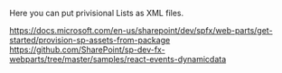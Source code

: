 Here you can put privisional Lists as XML files.

https://docs.microsoft.com/en-us/sharepoint/dev/spfx/web-parts/get-started/provision-sp-assets-from-package
https://github.com/SharePoint/sp-dev-fx-webparts/tree/master/samples/react-events-dynamicdata
